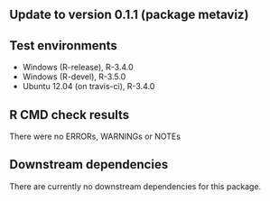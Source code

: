 Update to version 0.1.1 (package metaviz)
-----------------------------------------

Test environments
-----------------

-   Windows (R-release), R-3.4.0
-   Windows (R-devel), R-3.5.0
-   Ubuntu 12.04 (on travis-ci), R-3.4.0

R CMD check results
-------------------

There were no ERRORs, WARNINGs or NOTEs

Downstream dependencies
-----------------------

There are currently no downstream dependencies for this package.
